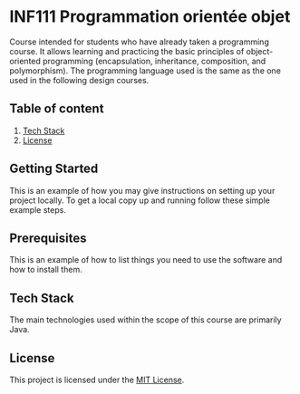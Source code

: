 # INF111 Programmation orientée objet
Course intended for students who have already taken a programming course. It allows learning and practicing the basic principles of object-oriented programming (encapsulation, inheritance, composition, and polymorphism). The programming language used is the same as the one used in the following design courses.

## Table of content
1. [Tech Stack](#Tech-Stack)
2. [License](#License)

## Getting Started
This is an example of how you may give instructions on setting up your project locally. To get a local copy up and running follow these simple example steps.

## Prerequisites
This is an example of how to list things you need to use the software and how to install them.

## Tech Stack
The main technologies used within the scope of this course are primarily Java.

## License 
This project is licensed under the [MIT License](https://github.com/ibrahimbadri-dev/INF111?tab=MIT-1-ov-file#readme). 

